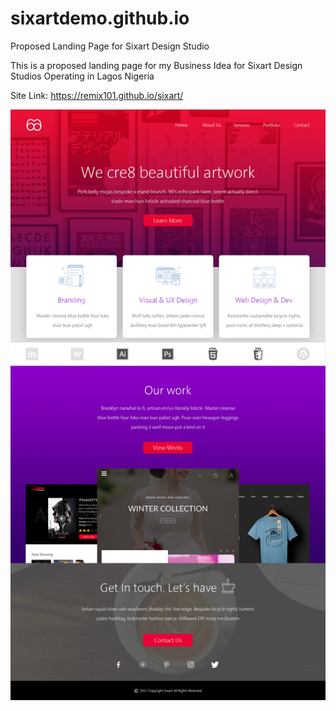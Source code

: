 # sixartdemo.github.io
Proposed Landing Page for Sixart Design Studio

This is a proposed landing page for my Business Idea for Sixart Design Studios Operating in Lagos Nigeria

Site Link: https://remix101.github.io/sixart/

![sixart-design](img/Creative-Agency.jpg "Sixart Design Studios")

